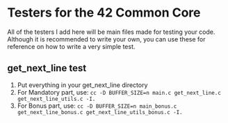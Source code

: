 # Testers for the 42 Common Core
All of the testers I add here will be main files made for testing your code.\
Although it is recommended to write your own, you can use these for reference on how to write a very simple test.

## get_next_line test
1) Put everything in your get_next_line directory
2) For Mandatory part, use: `cc -D BUFFER_SIZE=n main.c get_next_line.c get_next_line_utils.c -I.`
3) For Bonus part, use: `cc -D BUFFER_SIZE=n main_bonus.c get_next_line_bonus.c get_next_line_utils_bonus.c -I.`
